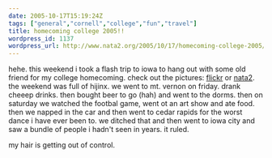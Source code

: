 ```yaml
---
date: 2005-10-17T15:19:24Z
tags: ["general","cornell","college","fun","travel"]
title: homecoming college 2005!!
wordpress_id: 1137
wordpress_url: http://www.nata2.org/2005/10/17/homecoming-college-2005/
---
```


hehe. this weekend i took a flash trip to iowa to hang out with some old friend for my college homecoming. check out the pictures: <a href="http://flickr.com/photos/natatwo/sets/1151589/">flickr</a> or <a href="http://nata2.info/?path=pictures%2Fevents%2F2005%3A10%3A16_homecoming">nata2</a>. the weekend was full of hijinx. we went to mt. vernon on friday. drank cheeep drinks. then bought beer to go (hah) and went to the dorms. then on saturday we watched the footbal game, went ot an art show and ate food. then we napped in the car and then went to cedar rapids for the worst dance i have ever been to. we ditched that and then went to iowa city and saw a bundle of people i hadn't seen in years. it ruled. 

my hair is getting out of control. 
